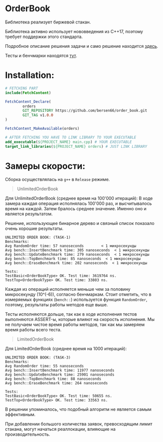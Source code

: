 # OrderBook

Библиотека реализует биржевой стакан.

Библиотека активно использует нововведения из C++17, поэтому требует поддержки
этого стандарта.

Подробное описание решения задачи и само решение
находится [здесь](https://github.com/bersen66/order_book/tree/main/lib).

Тесты и бенчмарки
находятся [тут](https://github.com/bersen66/order_book/tree/main/tests).

# Installation:

```CMake
# FETCHING PART
include(FetchContent)

FetchContent_Declare(
        orders
        GIT_REPOSITORY https://github.com/bersen66/order_book.git
        GIT_TAG v1.0.0
)

FetchContent_MakeAvailable(orders)

# AFTER FETCHING YOU HAVE TO LINK LIBRARY TO YOUR EXECUTABLE
add_executable(${PROJECT_NAME} main.cpp) # YOUR EXECUTABLE
target_link_libraries(${PROJECT_NAME} orders) # JUST LINK LIBRARY
```

# Замеры скорости:

Сборка осуществлялась на ```g++``` в ```Release``` режиме.

> UnlimitedOrderBook

Для UnlimitedOrderBook (среднее время на 100'000 итераций):
В ходе замера каждая операция исполнялась 100'000 раз, и высчитывалось время на
каждой. Затем бралось среднее значение. Именно оно и является результатом.

Решение, использующее бинарное дерево и связный список показало очень хорошие
результаты.

```
UNLIMITED ORDER BOOK: (TASK-1)
Benchmarks:
Avg RandomOrder time: 57 nanoseconds        < 1 микросекунды
Avg bench::InsertBenchmark time: 305 nanoseconds  < 1 микросекунды 
Avg bench::UpdateBenchmark time: 279 nanoseconds  < 1 микросекунды
Avg bench::TopBenchmark time: 85 nanoseconds  < 1 микросекунды
Avg bench::EraseBenchmark time: 202 nanoseconds  < 1 микросекунды

Tests:
TestBasic<OrderBookType> OK. Test time: 3619764 ns.
TestTop<OrderBookType> OK. Test time: 33803 ns.
```

Каждая из операций исполняется меньше чем за половину микросекунду (10^(-6)),
согласно бенчмаркам. Стоит отметить, что в измеряемых функциях (```bench::```)
используется функция ```RandomOrder```, поэтому, результаты работы методов еще
выше.

Тесты исполняются дольше, так как в ходе исполнения тестов выполняются ASSERT-ы,
которые влияют на скорость исполнения. Мы не получаем чистое время работы
методов, так как мы замеряем время работы
всего теста.

> LimitedOrderBook

Для LimitedOrderBook (среднее время на 1000 итераций):

```
UNLIMITED ORDER BOOK: (TASK-3)
Benchmarks:
Avg RandomOrder time: 55 nanoseconds
Avg bench::InsertBenchmark time: 11977 nanoseconds
Avg bench::UpdateBenchmark time: 25901 nanoseconds
Avg bench::TopBenchmark time: 88 nanoseconds
Avg bench::EraseBenchmark time: 264 nanoseconds

Tests:
TestBasic<OrderBookType> OK. Test time: 50655 ns.
TestTop<OrderBookType> OK. Test time: 33563 ns.
```

В решении упоминалось, что подобный алгоритм не является самым эффективным.

При добавлении большого количества заявок, превосходящим лимит стакана, могут
начаться реаллокации, влияющие на производительность.
